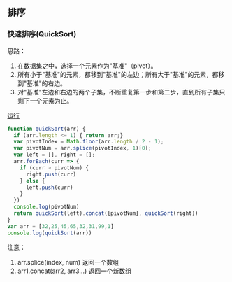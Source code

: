 ## 排序

### 快速排序(QuickSort)
思路：
1. 在数据集之中，选择一个元素作为"基准"（pivot）。
2. 所有小于"基准"的元素，都移到"基准"的左边；所有大于"基准"的元素，都移到"基准"的右边。
3. 对"基准"左边和右边的两个子集，不断重复第一步和第二步，直到所有子集只剩下一个元素为止。

[运行](https://jsfiddle.net/big_fish/n98ox4s7/4/)

```js
function quickSort(arr) {
  if (arr.length <= 1) { return arr;} 
  var pivotIndex = Math.floor(arr.length / 2 - 1);
  var pivotNum = arr.splice(pivotIndex, 1)[0]; 
  var left = [], right = [];
  arr.forEach(curr => {
    if (curr > pivotNum) {
      right.push(curr)
    } else {
      left.push(curr)
    }
  })
  console.log(pivotNum)
  return quickSort(left).concat([pivotNum], quickSort(right))
}
var arr = [32,25,45,65,32,31,99,1]
console.log(quickSort(arr))
```
注意：

1. arr.splice(index, num) 返回一个数组
2. arr1.concat(arr2, arr3...) 返回一个新数组
